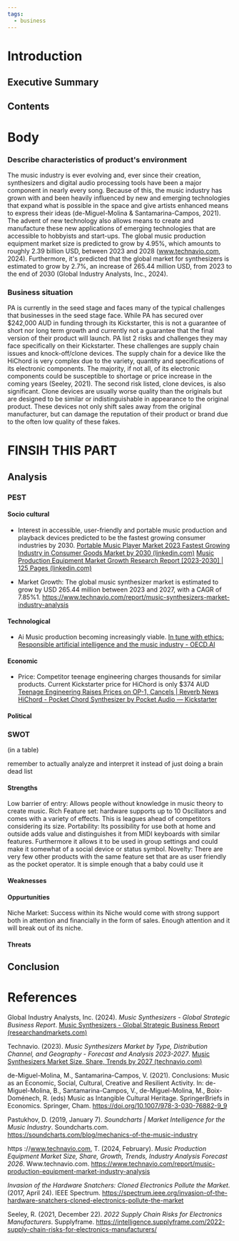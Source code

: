 ```yaml
---
tags:
  - business
---
```

# Introduction
## Executive Summary



## Contents

# Body

### Describe characteristics of product's environment

The music industry is ever evolving and, ever since their creation, synthesizers and digital audio processing tools have been a major component in nearly every song. Because of this, the music industry has grown with and been heavily influenced by new and emerging technologies that expand what is possible in the space and give artists enhanced means to express their ideas (de-Miguel-Molina & Santamarina-Campos, 2021). The advent of new technology also allows means to create and manufacture these new applications of emerging technologies that are accessible to hobbyists and start-ups.
The global music production equipment market size is predicted to grow by 4.95%, which amounts to roughly 2.39 billion USD, between 2023 and 2028 (www.technavio.com, 2024).
Furthermore, it's predicted that the global market for synthesizers is estimated to grow by 2.7%, an increase of 265.44 million USD, from 2023 to the end of 2030 (Global Industry Analysts, Inc., 2024). 


### Business situation
PA is currently in the seed stage and faces many of the typical challenges that businesses in the seed stage face. While PA has secured over $242,000 AUD in funding through its Kickstarter, this is not a guarantee of short nor long term growth and currently not a guarantee that the final version of their product will launch.
PA list 2 risks and challenges they may face specifically on their Kickstarter. These challenges are supply chain issues and knock-off/clone devices. The supply chain for a device like the HiChord is very complex due to the variety, quantity and specifications of its  electronic components. The majority, if not all, of its electronic components could be susceptible to shortage or price increase in the coming years (Seeley, 2021).
The second risk listed, clone devices, is also significant. Clone devices are usually worse quality than the originals but are designed to be similar or indistinguishable in appearance to the original product. These devices not only shift sales away from the original manufacturer, but can damage the reputation of their product or brand due to the often low quality of these fakes. 

# FINSIH THIS PART 
## Analysis

### PEST


#### Socio cultural 
- Interest in accessible, user-friendly and portable music production and playback devices predicted to be the fastest growing consumer industries by 2030.
[Portable Music Player Market 2023 Fastest Growing Industry in Consumer Goods Market by 2030 (linkedin.com)](https://www.linkedin.com/pulse/portable-music-player-market-2023-fastest-1avpf) 
[Music Production Equipment Market Growth Research Report [2023-2030] | 125 Pages (linkedin.com)](https://www.linkedin.com/pulse/music-production-equipment-market-growth-research-2gjse) 

- Market Growth: The global music synthesizer market is estimated to grow by USD 265.44 million between 2023 and 2027, with a CAGR of 7.85%1.
https://www.technavio.com/report/music-synthesizers-market-industry-analysis

#### Technological
- Ai Music production becoming increasingly viable. 
[In tune with ethics: Responsible artificial intelligence and the music industry - OECD.AI](https://oecd.ai/en/wonk/ethics-music-industry)



#### Economic 
- Price: Competitor teenage engineering charges thousands for similar products. Current Kickstarter price for HiChord is only $374 AUD
[Teenage Engineering Raises Prices on OP-1, Cancels | Reverb News](https://reverb.com/it/news/teenage-engineering-raises-prices-on-op-1-cancels-orders-on-new-modular-models)
[HiChord - Pocket Chord Synthesizer by Pocket Audio — Kickstarter](https://www.kickstarter.com/projects/hichord/hichord-pocket-chord-synthesizer) 


#### Political




### SWOT
(in a table)

remember to actually analyze and interpret it instead of just doing a brain dead list

#### Strengths 
Low barrier of entry: Allows people without knowledge in music theory to create music. 
Rich Feature set: hardware supports up to 10 Oscillators and comes with a variety of effects. This is leagues ahead of competitors considering its size. 
Portability: Its possibility for use both at home and outside adds value and distinguishes it from MIDI keyboards with similar features. Furthermore it allows it to be used in group settings and could make it somewhat of a social device or status symbol. 
Novelty: There are very few other products with the same feature set that are as user friendly as the pocket operator. It is simple enough that a baby could use it


#### Weaknesses



#### Oppurtunities
Niche Market: Success within its Niche would come with strong support both in attention and financially in the form of sales. Enough attention and it will break out of its niche. 


#### Threats

## Conclusion


# References 
Global Industry Analysts, Inc. (2024). _Music Synthesizers - Global Strategic Business Report_.  [Music Synthesizers - Global Strategic Business Report (researchandmarkets.com)](https://www.researchandmarkets.com/reports/5140448/music-synthesizers-global-strategic-business)

Technavio. (2023). _Music Synthesizers Market by Type, Distribution Channel, and Geography - Forecast and Analysis 2023-2027_. [Music Synthesizers Market Size, Share, Trends by 2027 (technavio.com)](https://www.technavio.com/report/music-synthesizers-market-industry-analysis)

de-Miguel-Molina, M., Santamarina-Campos, V. (2021). Conclusions: Music as an Economic, Social, Cultural, Creative and Resilient Activity. In: de-Miguel-Molina, B., Santamarina-Campos, V., de-Miguel-Molina, M., Boix-Doménech, R. (eds) Music as Intangible Cultural Heritage. SpringerBriefs in Economics. Springer, Cham. https://doi.org/10.1007/978-3-030-76882-9_9

Pastukhov, D. (2019, January 7). _Soundcharts | Market Intelligence for the Music Industry_. Soundcharts.com. https://soundcharts.com/blog/mechanics-of-the-music-industry

https ://www.technavio.com, T. (2024, February). _Music Production Equipment Market Size, Share, Growth, Trends, Industry Analysis Forecast 2026_. Www.technavio.com. https://www.technavio.com/report/music-production-equipment-market-industry-analysis

_Invasion of the Hardware Snatchers: Cloned Electronics Pollute the Market_. (2017, April 24). IEEE Spectrum. https://spectrum.ieee.org/invasion-of-the-hardware-snatchers-cloned-electronics-pollute-the-market

Seeley, R. (2021, December 22). _2022 Supply Chain Risks for Electronics Manufacturers_. Supplyframe. https://intelligence.supplyframe.com/2022-supply-chain-risks-for-electronics-manufacturers/